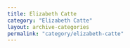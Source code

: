 ```yaml
---
title: Elizabeth Catte
category: "Elizabeth Catte"
layout: archive-categories
permalink: "category/elizabeth-catte"
---
```

